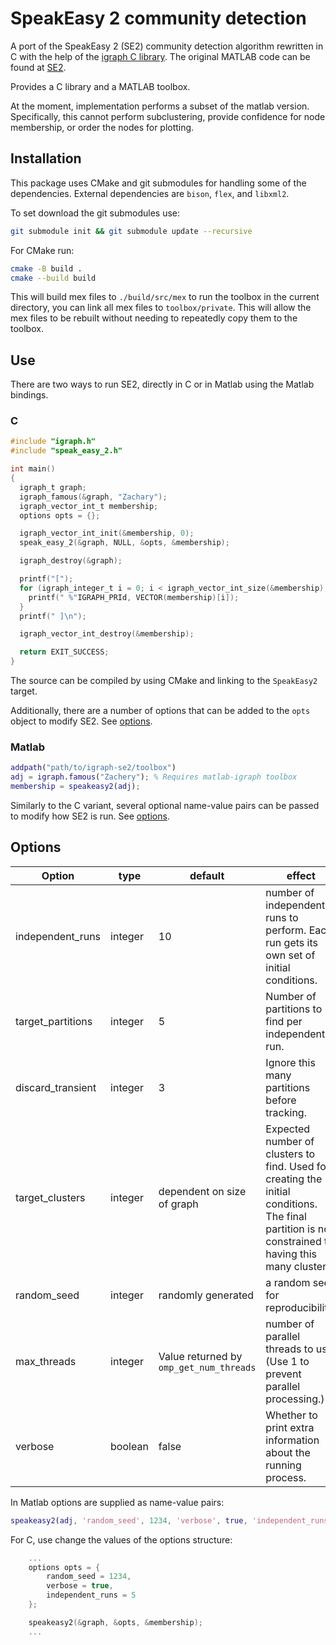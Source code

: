 # SpeakEasy 2 community detection

A port of the SpeakEasy 2 (SE2) community detection algorithm rewritten in C with the help of the [igraph C library](https://igraph.org/).
The original MATLAB code can be found at  [SE2](https://github.com/cogdishion/SE2).

Provides a C library and a MATLAB toolbox.

At the moment, implementation performs a subset of the matlab version. Specifically, this cannot perform subclustering, provide confidence for node membership, or order the nodes for plotting.

## Installation
This package uses CMake and git submodules for handling some of the dependencies. External dependencies are `bison`, `flex`, and `libxml2`.

To set download the git submodules use:

```bash
git submodule init && git submodule update --recursive
```

For CMake run:
```bash
cmake -B build .
cmake --build build
```
This will build mex files to `./build/src/mex` to run the toolbox in the current directory, you can link all mex files to `toolbox/private`. This will allow the mex files to be rebuilt without needing to repeatedly copy them to the toolbox.

## Use
There are two ways to run SE2, directly in C or in Matlab using the Matlab bindings.

### C
```C
#include "igraph.h"
#include "speak_easy_2.h"

int main()
{
  igraph_t graph;
  igraph_famous(&graph, "Zachary");
  igraph_vector_int_t membership;
  options opts = {};

  igraph_vector_int_init(&membership, 0);
  speak_easy_2(&graph, NULL, &opts, &membership);

  igraph_destroy(&graph);

  printf("[");
  for (igraph_integer_t i = 0; i < igraph_vector_int_size(&membership); i++) {
    printf(" %"IGRAPH_PRId, VECTOR(membership)[i]);
  }
  printf(" ]\n");

  igraph_vector_int_destroy(&membership);

  return EXIT_SUCCESS;
}
```

The source can be compiled by using CMake and linking to the `SpeakEasy2` target.

Additionally, there are a number of options that can be added to the `opts` object to modify SE2. See [options](#Options).

### Matlab
```matlab
addpath("path/to/igraph-se2/toolbox")
adj = igraph.famous("Zachery"); % Requires matlab-igraph toolbox
membership = speakeasy2(adj);
```

Similarly to the C variant, several optional name-value pairs can be passed to modify how SE2 is run. See [options](#Options).


## Options

| Option | type | default | effect |
|--------|------|---------|--------|
| independent_runs | integer | 10 | number of independent runs to perform. Each run gets its own set of initial conditions. |
| target_partitions | integer | 5 | Number of partitions to find per independent run. |
| discard_transient | integer | 3 | Ignore this many partitions before tracking. |
| target_clusters | integer | dependent on size of graph | Expected number of clusters to find. Used for creating the initial conditions. The final partition is not constrained to having this many clusters. |
| random_seed | integer | randomly generated | a random seed for reproducibility. |
| max_threads | integer | Value returned by `omp_get_num_threads` | number of parallel threads to use. (Use 1 to prevent parallel processing.)|
| verbose | boolean | false | Whether to print extra information about the running process. |

In Matlab options are supplied as name-value pairs:

```matlab
speakeasy2(adj, 'random_seed', 1234, 'verbose', true, 'independent_runs', 5);
```

For C, use change the values of the options structure:

```C
	...
	options opts = {
		random_seed = 1234,
		verbose = true,
		independent_runs = 5
	};

	speakeasy2(&graph, &opts, &membership);
	...
```
